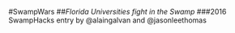 #SwampWars
##_Florida Universities fight in the Swamp_
###2016 SwampHacks entry 
by @alaingalvan and @jasonleethomas

